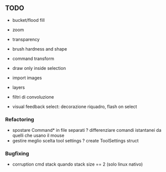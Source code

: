 ## TODO
- bucket/flood fill

+ zoom
+ transparency
+ brush hardness and shape
+ command transform
+ draw only inside selection
+ import images

+ layers
+ filtri di convoluzione
+ visual feedback select: decorazione riquadro, flash on select



### Refactoring
- spostare Command* in file separati
? differenziare comandi istantanei da quelli che usano il mouse
- gestire meglio scelta tool settings
? create ToolSettings struct


### Bugfixing
- corruption cmd stack quando stack size == 2 (solo linux nativo)
